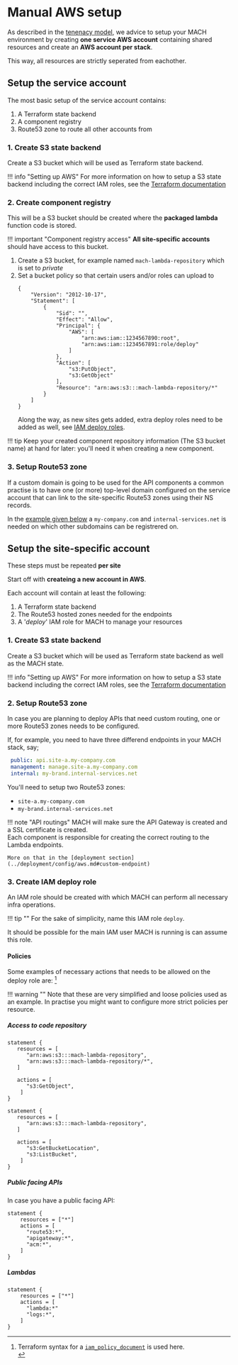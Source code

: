 # Manual AWS setup

As described in the [tenenacy model](../guidance/tenancy.md#aws-tenancy), we advice to setup your MACH environment by creating **one service AWS account** containing shared resources and create an **AWS account per stack**.

This way, all resources are strictly seperated from eachother.


## Setup the service account

The most basic setup of the service account contains:

1. A Terraform state backend
2. A component registry
3. Route53 zone to route all other accounts from

### 1. Create S3 state backend
Create a S3 bucket which will be used as Terraform state backend.

!!! info "Setting up AWS"
    For more information on how to setup a S3 state backend including the correct IAM roles, see the [Terraform documentation](https://www.terraform.io/docs/backends/types/s3.html#s3-bucket-permissions)


### 2. Create component registry

This will be a S3 bucket should be created where the **packaged lambda** function code is stored.


!!! important "Component registry access"
      **All site-specific accounts** should have access to this bucket.

1. Create a S3 bucket, for example named `mach-lambda-repository` which is set to *private*
2. Set a bucket policy so that certain users and/or roles can upload to
   ```
   {
       "Version": "2012-10-17",
       "Statement": [
           {
               "Sid": "",
               "Effect": "Allow",
               "Principal": {
                   "AWS": [
                       "arn:aws:iam::1234567890:root",
                       "arn:aws:iam::1234567891:role/deploy"
                   ]
               },
               "Action": [
                   "s3:PutObject",
                   "s3:GetObject"
               ],
               "Resource": "arn:aws:s3:::mach-lambda-repository/*"
           }
       ]
   }
   ```
   Along the way, as new sites gets added, extra deploy roles need to be added as well, see [IAM deploy roles](#iam-deploy-role).


!!! tip
    Keep your created component repository information (The S3 bucket name) at hand for later: you'll need it when creating a new component.

### 3. Setup Route53 zone

If a custom domain is going to be used for the API components a common practise is to have one (or more) top-level domain configured on the service account that can link to the site-specific Route53 zones using their NS records.

In the [example given below](#2-setup-route53-zone) a `my-company.com` and `internal-services.net` is needed on which other subdomains can be registrered on.
## Setup the site-specific account

These steps must be repeated **per site**

Start off with **createing a new account in AWS**.

Each account will contain at least the following:

1. A Terraform state backend
2. The Route53 hosted zones needed for the endpoints
3. A '*deploy*' IAM role for MACH to manage your resources

### 1. Create S3 state backend
Create a S3 bucket which will be used as Terraform state backend as well as the MACH state.

!!! info "Setting up AWS"
    For more information on how to setup a S3 state backend including the correct IAM roles, see the [Terraform documentation](https://www.terraform.io/docs/backends/types/s3.html#s3-bucket-permissions)

### 2. Setup Route53 zone

In case you are planning to deploy APIs that need custom routing, one or more Route53 zones needs to be configured.

If, for example, you need to have three differend endpoints in your MACH stack, say;

```yaml
 public: api.site-a.my-company.com
 management: manage.site-a.my-company.com
 internal: my-brand.internal-services.net
```

You'll need to setup two Route53 zones:

- `site-a.my-company.com`
- `my-brand.internal-services.net`

!!! note "API routings"
    MACH will make sure the API Gateway is created and a SSL certificate is created.<br>
    Each component is responsible for creating the correct routing to the Lambda endpoints.

    More on that in the [deployment section](../deployment/config/aws.md#custom-endpoint)

### 3. Create IAM deploy role

An IAM role should be created with which MACH can perform all necessary infra operations.

!!! tip ""
    For the sake of simplicity, name this IAM role `deploy`.

It should be possible for the main IAM user MACH is running is can assume this role.

#### Policies
Some examples of necessary actions that needs to be allowed on the deploy role are: [^1]

!!! warning ""
    Note that these are very simplified and loose policies used as an example. 
    In practise you might want to configure more strict policies per resource.

##### Access to code repository
```
statement {
   resources = [
      "arn:aws:s3:::mach-lambda-repository",
      "arn:aws:s3:::mach-lambda-repository/*",
   ]

   actions = [
      "s3:GetObject",
    ]
}

statement {
   resources = [
      "arn:aws:s3:::mach-lambda-repository",
   ]

   actions = [
      "s3:GetBucketLocation",
      "s3:ListBucket",
    ]
}
```

##### Public facing APIs

In case you have a public facing API:

```
statement {
    resources = ["*"]
    actions = [
      "route53:*",
      "apigateway:*",
      "acm:*",
    ]
}
```

##### Lambdas

```
statement {
    resources = ["*"]
    actions = [
      "lambda:*"
      "logs:*",
    ]
}
```

[^1]: Terraform syntax for a [`iam_policy_document`](https://registry.terraform.io/providers/hashicorp/aws/latest/docs/data-sources/iam_policy_document) is used here.<br>